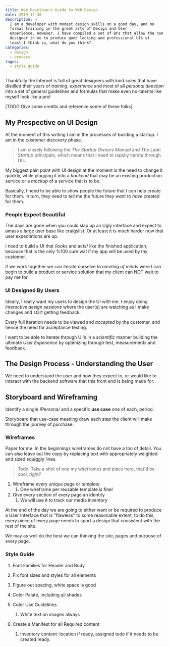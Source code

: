 ```yaml
---
title: Web Developers Guide to Web Design
date: 2019-12-30
description: >
  I am a developer with modest design skills on a good day, and no
  formal training in the great arts of Design and User
  eXperience. However, I have compiled a set of BPs that allow the non
  designer in me to produce good looking and professional UIs at
  least I think so, what do you think?. 
categories: 
  - design
  - process
tages:
  - style guide
---
```


Thankfully the Internet is full of great designers with kind soles
that have distilled their years
of _training_, _experience_ and most of all _personal direction_ into
a set of general guidelines and formulas that make even no-talents
like myself look like a pro!

[TODO Give some credits and reference some of these folks].

## My Prespective on UI Design

At the moment of this writing I am in the processes of building a
startup. I am in the _customer discovery_ phase. 

> I am closely following the _The Startup Owners Manual_ and _The Lean
> Startup_ principals, which means that I need to rapidly iterate
> through UIs.

My biggest pain point with UI design at the moment is the need to
change it quickly, while plugging it into a _backend_ that may be an
existing production service or a _mockup_ of a service that is to be.

Basically, I need to be able to show people the future that I can help
create for them. In turn, they need to tell me the future they _want
to have_ created for them.

### People Expect Beautiful

The days are gone when you could slap up an Ugly interface and expect
to amass a large user base like craigslist. Or at least it is much
harder now that user expectations are up. 

I need to build a UI that /looks and acts/ like the finished
application, because that is the only %100 sure wat if my app will be
used by my customer.

If we work together we can iterate ourselve to _meeting of minds_ were
I can begin to build a product or service solution that my client can
NOT wait to pay me for.

### UI Designed By Users

Ideally, I really want my users to design the UI _with_ me. I enjoy
doing _interactive design sessions_ where the user(s) are watching as
I make changes and start getting feedback.

Every full iteration needs to be viewed and _accepted_ by the
customer, and hence the need for acceptance testing.

I want to be able to iterate through UI's in a _scientific_ manner
building the ultimate _User Experience_ by optimizing through test,
measurements and feedback.


## The Design Process - Understanding the User

We need to understand the user and how they expect to, or would like
to interact with the backend software that this front end is being
made for.


## Storyboard and Wireframing

Identify a single /Persona/ and a specific **use case** one of each,
period. 

Storyboard that use-case meaning draw each step the client will make
through the journey of purchase.

### Wireframes

Paper for me. In the beginnings wireframes do not have a ton of
detail. You can also leave out the copy by replacing text with
appropriately weighted and sized squiggly lines.

> Todo: Take a shot of one my wireframes and place here, that'd be
> cool, right?

1. Wireframe every unique page or template
   1. One wireframe per reusable template is fine!
2. Give every section of every page an identity
   1. We will use it to track our media inventory

At the end of the day we are going to either want or be required to
produce a User Interface that is "flawless" to some reasonable extent,
to do this, every piece of every page needs to sport a design that
consistent with the rest of the site. 

We may as well do the best we can thinking the site, pages and purpose
of every page.

### Style Guide

1. Font Families for Header and Body
2. Fix font sizes and styles for all elements
3. Figure out spacing, white space is good

1. Color Palate, including all shades

1. Color Use Guidelines
   1. White text on images always

3. Create a Manifest for all Required content
   1. Inventory content: location if ready, assigned todo if it needs
      to be created ready. 
   

